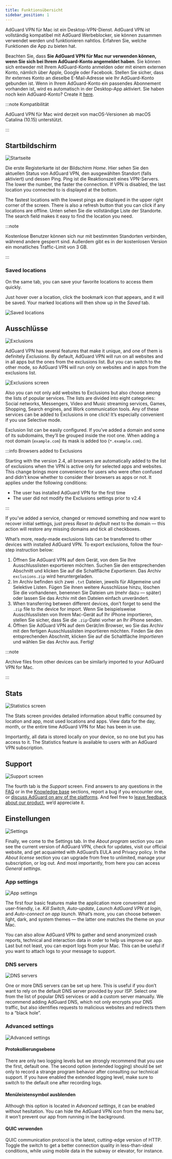 ```yaml
---
title: Funktionsübersicht
sidebar_position: 1
---
```


AdGuard VPN für Mac ist ein Desktop-VPN-Dienst. AdGuard VPN ist vollständig kompatibel mit AdGuard Werbeblocker, sie können zusammen verwendet werden und funktionieren nahtlos. Erfahren Sie, welche Funktionen die App zu bieten hat.

Beachten Sie, dass **Sie AdGuard VPN für Mac nur verwenden können, wenn Sie sich bei Ihrem AdGuard-Konto angemeldet haben**. Sie können sich entweder mit Ihrem AdGuard-Konto anmelden oder mit einem externen Konto, nämlich über Apple, Google oder Facebook. Stellen Sie sicher, dass Ihr externes Konto an dieselbe E-Mail-Adresse wie Ihr AdGuard-Konto gebunden ist. Wenn in Ihrem AdGuard-Konto ein passendes Abonnement vorhanden ist, wird es automatisch in der Desktop-App aktiviert. Sie haben noch kein AdGuard-Konto? Create it [here](https://auth.adguardaccount.com/registration.html).

:::note Kompatibilität

AdGuard VPN für Mac wird derzeit von macOS-Versionen ab macOS Catalina (10.15) unterstützt.

:::

## Startbildschirm

![Startseite](https://cdn.adguardvpn.com/content/kb/vpn/mac/saved_locations.png)

Die erste Registerkarte ist der Bildschirm *Home*. Hier sehen Sie den aktuellen Status von AdGuard VPN, den ausgewählten Standort (falls aktiviert) und dessen Ping. Ping ist die Reaktionszeit eines VPN-Servers. The lower the number, the faster the connection. If VPN is disabled, the last location you connected to is displayed at the bottom.

The fastest locations with the lowest pings are displayed in the upper right corner of the screen. There is also a refresh button that you can click if any locations are offline. Unten sehen Sie die vollständige Liste der Standorte. The search field makes it easy to find the location you need.

:::note

Kostenlose Benutzer können sich nur mit bestimmten Standorten verbinden, während andere gesperrt sind. Außerdem gibt es in der kostenlosen Version ein monatliches Traffic-Limit von 3 GB.

:::

### Saved locations

On the same tab, you can save your favorite locations to access them quickly.

Just hover over a location, click the bookmark icon that appears, and it will be saved. Your marked locations will then show up in the *Saved* tab.

![Saved locations](https://cdn.adguard-vpn.com/content/release_notes/vpn/mac/v2.5/Saved_locs_EN_2.png)

## Ausschlüsse

![Exclusions](https://cdn.adguardvpn.com/content/kb/vpn/mac/exclusions_new_en.png)

AdGuard VPN has several features that make it unique, and one of them is definitely *Exclusions*. By default, AdGuard VPN will run on all websites and in all apps but the ones from the exclusions list. But you can switch to the other mode, so AdGuard VPN will run only on websites and in apps from the exclusions list.

![Exclusions screen](https://cdn.adguardvpn.com/content/kb/vpn/mac/services_new_en.png)

Also you can not only add websites to Exclusions but also choose among the lists of popular services. The lists are divided into eight categories: Social networks, Messengers, Video and Music streaming services, Games, Shopping, Search engines, and Work communication tools. Any of these services can be added to Exclusions in one click! It’s especially convenient if you use Selective mode.

Exclusion list can be easily configured. If you’ve added a domain and some of its subdomains, they’ll be grouped inside the root one. When adding a root domain (`example.com`) its mask is added too (`*.example.com`).

:::info Browsers added to Exclusions

Starting with the version 2.4, all browsers are automatically added to the list of exclusions when the VPN is active only for selected apps and websites. This change brings more convenience for users who were often confused and didn’t know whether to consider their browsers as apps or not. It applies under the following conditions:

- The user has installed AdGuard VPN for the first time
- The user did not modify the Exclusions settings prior to v2.4

:::

If you’ve added a service, changed or removed something and now want to recover initial settings, just press *Reset to default* next to the domain — this action will restore any missing domains and tick all checkboxes.

What’s more, ready-made exclusions lists can be transferred to other devices with installed AdGuard VPN. To export exclusions, follow the four-step instruction below:

1. Öffnen Sie AdGuard VPN auf dem Gerät, von dem Sie Ihre Ausschlusslisten exportieren möchten. Suchen Sie den entsprechenden Abschnitt und klicken Sie auf die Schaltfläche *Exportieren*. Das Archiv `exclusions.zip` wird heruntergeladen.
2. Im Archiv befinden sich zwei `.txt` Dateien, jeweils für Allgemeine und Selektive Listen. Fügen Sie ihnen weitere Ausschlüsse hinzu, löschen Sie die vorhandenen, benennen Sie Dateien um (mehr dazu — später) oder lassen Sie das Archiv mit den Dateien einfach unverändert.
3. When transferring between different devices, don’t forget to send the `.zip` file to the device for import. Wenn Sie beispielsweise Ausschlusslisten von Ihrem Mac-Gerät auf Ihr iPhone importieren, stellen Sie sicher, dass Sie die `.zip`-Datei vorher an Ihr iPhone senden.
4. Öffnen Sie AdGuard VPN auf dem Gerät/im Browser, wo Sie das Archiv mit den fertigen Ausschlusslisten importieren möchten. Finden Sie den entsprechenden Abschnitt, klicken Sie auf die Schaltfläche *Importieren* und wählen Sie das Archiv aus. Fertig!

:::note

Archive files from other devices can be similarly imported to your AdGuard VPN for Mac.

:::

## Stats

![Statistics screen](https://cdn.adguardvpn.com/content/kb/vpn/mac/statistics_en.png)

The Stats screen provides detailed information about traffic consumed by location and app, most used locations and apps. View data for the day, month, or the entire time AdGuard VPN for Mac has been in use.

Importantly, all data is stored locally on your device, so no one but you has access to it. The Statistics feature is available to users with an AdGuard VPN subscription.

## Support

![Support screen](https://cdn.adguardvpn.com/content/kb/vpn/mac/support_new_en.png)

The fourth tab is the *Support* screen. Find answers to any questions in the [FAQ](https://adguard-vpn.com/welcome.html#faq) or in the [Knowledge base](/) sections, report a bug if you encounter one, or [discuss AdGuard on any of the platforms](https://adguard.com/discuss.html). And feel free to [leave feedback about our product](https://surveys.adguard.com/vpn_mac/form.html), we’d appreciate it.

## Einstellungen

![Settings](https://cdn.adguardvpn.com/content/kb/vpn/mac/settings_new_en.png)

Finally, we come to the Settings tab. In the *About program* section you can see the current version of AdGuard VPN, check for updates, visit our official website, and get acquainted with AdGuard’s EULA and Privacy policy. In the *About license* section you can upgrade from free to unlimited, manage your subscription, or log out. And most importantly, from here you can access *General settings*.

### App settings

![App settings](https://cdn.adguardvpn.com/content/kb/vpn/mac/general-settings_new_en.png)

The first four basic features make the application more convenient and user-friendly, i.e. *Kill Switch*, *Auto-update*, *Launch AdGuard VPN at login*, and *Auto-connect on app launch*. What’s more, you can choose between light, dark, and system themes — the latter one matches the theme on your Mac.

You can also allow AdGuard VPN to gather and send anonymized crash reports, technical and interaction data in order to help us improve our app. Last but not least, you can export logs from your Mac. This can be useful if you want to attach logs to your message to support.

### DNS servers

![DNS servers](https://cdn.adguardvpn.com/content/kb/vpn/mac/dns_new_en.png)

One or more DNS servers can be set up here. This is useful if you don’t want to rely on the default DNS server provided by your ISP. Select one from the list of popular DNS services or add a custom server manually. We recommend adding AdGuard DNS, which not only encrypts your DNS traffic, but also identifies requests to malicious websites and redirects them to a “black hole”.

### Advanced settings

![Advanced settings](https://cdn.adguardvpn.com/content/kb/vpn/mac/advanced-settings_new_en.png)

#### Protokollierungsebene

There are only two logging levels but we strongly recommend that you use the first, default one. The second option (extended logging) should be set only to record a strange program behavior after consulting our technical support. If you have enabled the extended logging level, make sure to switch to the default one after recording logs.

#### Menüleistensymbol ausblenden

Although this option is located in *Advanced settings*, it can be enabled without hesitation. You can hide the AdGuard VPN icon from the menu bar, it won’t prevent our app from running in the background.

#### QUIC verwenden

QUIC communication protocol is the latest, cutting-edge version of HTTP. Toggle the switch to get a better connection quality in less-than-ideal conditions, while using mobile data in the subway or elevator, for instance.
